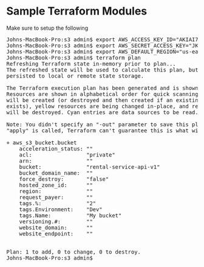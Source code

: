 # Sample Terraform Modules

Make sure to setup the following 
<pre>
Johns-MacBook-Pro:s3 admin$ export AWS_ACCESS_KEY_ID="AKIAI7EY5GXTO5*****"
Johns-MacBook-Pro:s3 admin$ export AWS_SECRET_ACCESS_KEY="JKuTK507ieF3rHHbm65cA8eoEQ9n6Sj*****"
Johns-MacBook-Pro:s3 admin$ export AWS_DEFAULT_REGION="us-east-1"
Johns-MacBook-Pro:s3 admin$ terraform plan
Refreshing Terraform state in-memory prior to plan...
The refreshed state will be used to calculate this plan, but will not be
persisted to local or remote state storage.

The Terraform execution plan has been generated and is shown below.
Resources are shown in alphabetical order for quick scanning. Green resources
will be created (or destroyed and then created if an existing resource
exists), yellow resources are being changed in-place, and red resources
will be destroyed. Cyan entries are data sources to be read.

Note: You didn't specify an "-out" parameter to save this plan, so when
"apply" is called, Terraform can't guarantee this is what will execute.

+ aws_s3_bucket.bucket
    acceleration_status: "<computed>"
    acl:                 "private"
    arn:                 "<computed>"
    bucket:              "rental-service-api-v1"
    bucket_domain_name:  "<computed>"
    force_destroy:       "false"
    hosted_zone_id:      "<computed>"
    region:              "<computed>"
    request_payer:       "<computed>"
    tags.%:              "2"
    tags.Environment:    "Dev"
    tags.Name:           "My bucket"
    versioning.#:        "<computed>"
    website_domain:      "<computed>"
    website_endpoint:    "<computed>"


Plan: 1 to add, 0 to change, 0 to destroy.
Johns-MacBook-Pro:s3 admin$ 
</pre>
